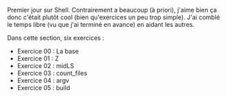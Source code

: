 Premier jour sur Shell. Contrairement a beaucoup (à priori), j'aime bien ça donc c'était plutôt cool (bien qu'exercices un peu trop simple).
J'ai comblé le temps libre (vu que j'ai terminé en avance) en aidant les autres.

Dans cette section, six exercices :
 - Exercice 00 : La base
 - Exercice 01 : Z
 - Exercice 02 : midLS
 - Exercice 03 : count_files
 - Exercice 04 : argv
 - Exercice 05 : build